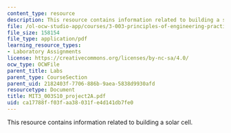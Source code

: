 ```yaml
---
content_type: resource
description: This resource contains information related to building a solar cell.
file: /ol-ocw-studio-app/courses/3-003-principles-of-engineering-practice-spring-2010/ca17788ff03faa38031fe4d141db7fe0_MIT3_003S10_project2A.pdf
file_size: 158154
file_type: application/pdf
learning_resource_types:
- Laboratory Assignments
license: https://creativecommons.org/licenses/by-nc-sa/4.0/
ocw_type: OCWFile
parent_title: Labs
parent_type: CourseSection
parent_uid: 2182403f-7706-886b-9aea-5838d9930afd
resourcetype: Document
title: MIT3_003S10_project2A.pdf
uid: ca17788f-f03f-aa38-031f-e4d141db7fe0
---
```

This resource contains information related to building a solar cell.